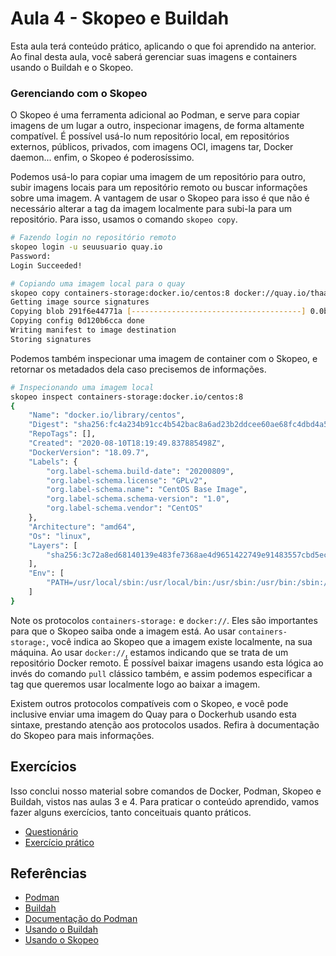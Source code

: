# Aula 4 - Skopeo e Buildah
Esta aula terá conteúdo prático, aplicando o que foi aprendido na anterior. Ao final desta aula, você saberá gerenciar suas imagens e containers usando o Buildah e o Skopeo.

<!--### Compilando com o Buildah
O Buildah é uma ferramenta poderosa e flexível para compilação de imagens de container, e a grosso modo faz o mesmo que já aprendemos com o Docker e com o Podman: transformar um Dockerfile numa imagem completa. Mas o Buildah vai além: ele é capaz de executar comandos específicos de Dockerfile em linha de comando, inserir variáveis de ambiente em tempo de compilação.

<<<INSERIR CONTEÚDO DO BUILDAH>>> -->

### Gerenciando com o Skopeo
O Skopeo é uma ferramenta adicional ao Podman, e serve para copiar imagens de um lugar a outro, inspecionar imagens, de forma altamente compatível. É possível usá-lo num repositório local, em repositórios externos, públicos, privados, com imagens OCI, imagens tar, Docker daemon... enfim, o Skopeo é poderosíssimo. 

Podemos usá-lo para copiar uma imagem de um repositório para outro, subir imagens locais para um repositório remoto ou buscar informações sobre uma imagem. A vantagem de usar o Skopeo para isso é que não é necessário alterar a tag da imagem localmente para subi-la para um repositório. Para isso, usamos o comando `skopeo copy`.

```bash
# Fazendo login no repositório remoto
skopeo login -u seuusuario quay.io
Password: 
Login Succeeded!

# Copiando uma imagem local para o quay
skopeo copy containers-storage:docker.io/centos:8 docker://quay.io/thaalesalves/centos-novo:8
Getting image source signatures
Copying blob 291f6e44771a [--------------------------------------] 0.0b / 0.0b
Copying config 0d120b6cca done  
Writing manifest to image destination
Storing signatures
```

Podemos também inspecionar uma imagem de container com o Skopeo, e retornar os metadados dela caso precisemos de informações.

```bash
# Inspecionando uma imagem local
skopeo inspect containers-storage:docker.io/centos:8
{
    "Name": "docker.io/library/centos",
    "Digest": "sha256:fc4a234b91cc4b542bac8a6ad23b2ddcee60ae68fc4dbd4a52efb5f1b0baad71",
    "RepoTags": [],
    "Created": "2020-08-10T18:19:49.837885498Z",
    "DockerVersion": "18.09.7",
    "Labels": {
        "org.label-schema.build-date": "20200809",
        "org.label-schema.license": "GPLv2",
        "org.label-schema.name": "CentOS Base Image",
        "org.label-schema.schema-version": "1.0",
        "org.label-schema.vendor": "CentOS"
    },
    "Architecture": "amd64",
    "Os": "linux",
    "Layers": [
        "sha256:3c72a8ed68140139e483fe7368ae4d9651422749e91483557cbd5ecf99a96110"
    ],
    "Env": [
        "PATH=/usr/local/sbin:/usr/local/bin:/usr/sbin:/usr/bin:/sbin:/bin"
    ]
}
```

Note os protocolos `containers-storage:` e `docker://`. Eles são importantes para que o Skopeo saiba onde a imagem está. Ao usar `containers-storage:`, você indica ao Skopeo que a imagem existe localmente, na sua máquina. Ao usar `docker://`, estamos indicando que se trata de um repositório Docker remoto. É possível baixar imagens usando esta lógica ao invés do comando `pull` clássico também, e assim podemos especificar a tag que queremos usar localmente logo ao baixar a imagem.

Existem outros protocolos compatíveis com o Skopeo, e você pode inclusive enviar uma imagem do Quay para o Dockerhub usando esta sintaxe, prestando atenção aos protocolos usados. Refira à documentação do Skopeo para mais informações. 

## Exercícios
Isso conclui nosso material sobre comandos de Docker, Podman, Skopeo e Buildah, vistos nas aulas 3 e 4. Para praticar o conteúdo aprendido, vamos fazer alguns exercícios, tanto conceituais quanto práticos. 

* [Questionário](questionario.md)
* [Exercício prático](exercicio-pratico.md)

## Referências
* [Podman](https://podman.io/)
* [Buildah](https://buildah.io/)
* [Documentação do Podman](http://docs.podman.io/en/latest/)
* [Usando o Buildah](https://www.redhat.com/sysadmin/building-buildah)
* [Usando o Skopeo](https://www.redhat.com/pt-br/blog/skopeo-copy-rescue)